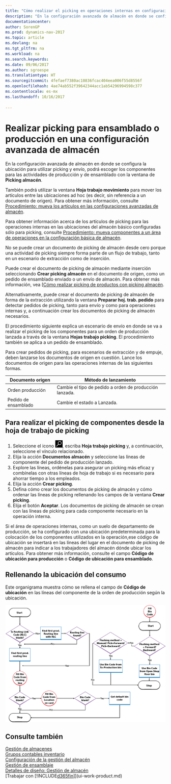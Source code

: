 ```yaml
---
title: "Cómo realizar el picking en operaciones internas en configuraciones avanzadas de almacén"
description: "En la configuración avanzada de almacén en donde se configura la ubicación para utilizar picking y envío, podrá escoger los componentes para las actividades de producción y de ensamblado con la ventana de **Picking almacén**."
documentationcenter: 
author: SorenGP
ms.prod: dynamics-nav-2017
ms.topic: article
ms.devlang: na
ms.tgt_pltfrm: na
ms.workload: na
ms.search.keywords: 
ms.date: 09/06/2017
ms.author: sgroespe
ms.translationtype: HT
ms.sourcegitcommit: 4fefaef7380ac10836fcac404eea006f55d8556f
ms.openlocfilehash: 4ae74ab552f39642344acc1ab54296994598c377
ms.contentlocale: es-mx
ms.lasthandoff: 10/16/2017

---
```

# <a name="how-to-pick-for-assembly-or-production-in-advanced-warehouse-configurations"></a>Realizar picking para ensamblado o producción en una configuración avanzada de almacén
En la configuración avanzada de almacén en donde se configura la ubicación para utilizar picking y envío, podrá escoger los componentes para las actividades de producción y de ensamblado con la ventana de **Picking almacén**.  

También podrá utilizar la ventana **Hoja trabajo movimiento** para mover los artículos entre las ubicaciones ad hoc (es decir, sin referencia a un documento de origen). Para obtener más información, consulte [Procedimiento: mueva los artículos en las configuraciones avanzadas de almacén](warehouse-how-to-move-items-in-advanced-warehousing.md).  

Para obtener información acerca de los artículos de picking para las operaciones internas en las ubicaciones del almacén básico configuradas sólo para picking, consulte [Procedimiento: mueva componentes a un área de operaciones en la configuración básica de almacén](warehouse-how-to-move-components-to-an-operation-area-in-basic-warehousing.md).  

No se puede crear un documento de picking de almacén desde cero porque una actividad de picking siempre forma parte de un flujo de trabajo, tanto en un escenario de extracción como de inserción.  

Puede crear el documento de picking de almacén mediante inserción seleccionando **Crear picking almacén** en el documento de origen, como un pedido de ensamblado enviado o un envío de almacén. Para obtener más información, vea [[Cómo realizar picking de productos con picking almacén](warehouse-how-to-pick-items-for-warehouse-shipment.md).  

Alternativamente, puede crear el documento de picking de almacén de forma de la extracción utilizando la ventana **Preparar hoj. trab. pedido** para detectar pedidos de picking, tanto para envío y como para operaciones internas y, a continuación crear los documentos de picking de almacén necesarios.  

El procedimiento siguiente explica un escenario de envío en donde se va a realizar el picking de los componentes para un orden de producción lanzada a través de la ventana **Hojas trabajo picking**. El procedimiento también se aplica a un pedido de ensamblado.  

Para crear pedidos de picking, para escenarios de extracción y de empuje, deben lanzarse los documentos de origen en cuestión. Lance los documentos de origen para las operaciones internas de las siguientes formas.  

|Documento origen|Método de lanzamiento|  
|---------------------|--------------------|  
|Orden producción|Cambie el tipo de pedido a orden de producción lanzada.|  
|Pedido de ensamblado|Cambie el estado a Lanzada.|  

## <a name="to-pick-components-using-the-pick-worksheet"></a>Para realizar el picking de componentes desde la hoja de trabajo de picking  
1.  Seleccione el icono ![Buscar página o informe](media/ui-search/search_small.png "icono Buscar página o informe"), escriba **Hoja trabajo picking** y, a continuación, seleccione el vínculo relacionado.  
2.  Elija la acción **Documentos almacén** y seleccione las líneas de componente del pedido de producción lanzado.  
3.  Explore las líneas, ordénelas para asegurar un picking más eficaz y combínelas con otras líneas de hoja de trabajo si es necesario para ahorrar tiempo a los empleados.  
4.  Elija la acción **Crear picking**.  
5.  Defina cómo crear los documentos de picking de almacén y cómo ordenar las líneas de picking rellenando los campos de la ventana **Crear picking**.  
6.  Elija el botón **Aceptar**. Los documentos de picking de almacén se crean con las líneas de picking para cada componente necesario en la operación interna.  

Si el área de operaciones internas, como un suelo de departamento de producción, se ha configurado con una ubicación predeterminada para la colocación de los componentes utilizados en la operación,ese código de ubicación se insertará en las líneas del lugar en el documento de picking de almacén para indicar a los trabajadores del almacén dónde ubicar los artículos. Para obtener más información, consulte el campo **Código de ubicación para producción** o **Código de ubicación para ensamblado**.

## <a name="filling-the-consumption-bin"></a>Rellenando la ubicación del consumo
Este organigrama muestra cómo se rellena el campo de **Código de ubicación** en las líneas del componente de la orden de producción según la ubicación.

![Gráfico de flujo de ubicación](media/binflow.png "BinFlow")  

## <a name="see-also"></a>Consulte también
[Gestión de almacenes](warehouse-manage-warehouse.md)  
[Grupos contables inventario](inventory-manage-inventory.md)  
[Configuración de la gestión del almacén](warehouse-setup-warehouse.md)     
[Gestión de ensamblaje](assembly-assemble-items.md)    
[Detalles de diseño: Gestión de almacén](design-details-warehouse-management.md)  
[Trabajar con [!INCLUDE[d365fin](includes/d365fin_md.md)]](ui-work-product.md)

